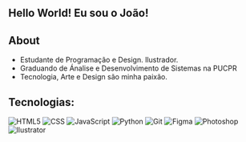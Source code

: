 ##  Hello World!  Eu sou o João!

## About

* Estudante de Programação e Design. Ilustrador.
* Graduando de Ánalise e Desenvolvimento de Sistemas na PUCPR
* Tecnologia, Arte e Design são minha paixão.

## Tecnologias:




![HTML5](https://img.icons8.com/color/48/000000/html-5.png)
![CSS](https://img.icons8.com/color/48/000000/css3.png)
![JavaScript](https://img.icons8.com/color/48/000000/javascript--v1.png)
![Python](https://img.icons8.com/color/48/000000/python--v1.png)
![Git](https://img.icons8.com/color/48/000000/git.png)
![Figma](https://img.icons8.com/color/48/000000/figma.png)
![Photoshop](https://img.icons8.com/color/48/000000/adobe-photoshop.png)
![Ilustrator](https://img.icons8.com/color/48/000000/adobe-illustrator.png)
